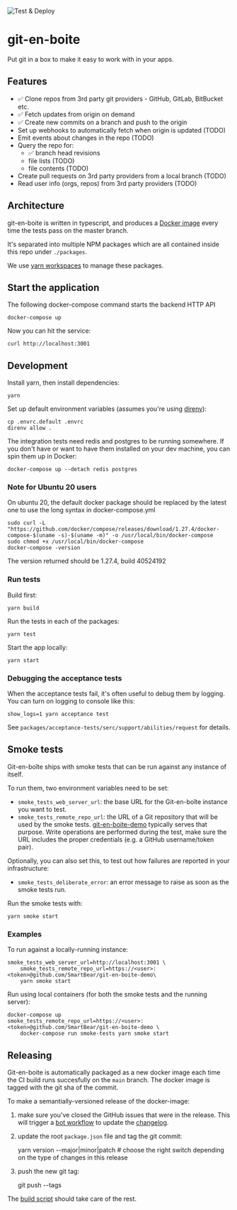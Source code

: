 ![Test & Deploy](https://github.com/SmartBear/git-en-boite/workflows/Run%20tests/badge.svg)

# git-en-boite

Put git in a box to make it easy to work with in your apps.

## Features

- ✅ Clone repos from 3rd party git providers - GitHub, GitLab, BitBucket etc.
- ✅ Fetch updates from origin on demand
- ✅ Create new commits on a branch and push to the origin
- Set up webhooks to automatically fetch when origin is updated (TODO)
- Emit events about changes in the repo (TODO)
- Query the repo for:
  - ✅ branch head revisions
  - file lists (TODO)
  - file contents (TODO)
- Create pull requests on 3rd party providers from a local branch (TODO)
- Read user info (orgs, repos) from 3rd party providers (TODO)

## Architecture

git-en-boite is written in typescript, and produces a [Docker image](https://hub.docker.com/repository/docker/smartbear/git-en-boite) every time the tests pass on the master branch.

It's separated into multiple NPM packages which are all contained inside this repo under `./packages`.

We use [yarn workspaces](https://classic.yarnpkg.com/en/docs/workspaces) to manage these packages.

## Start the application

The following docker-compose command starts the backend HTTP API

    docker-compose up

Now you can hit the service:

    curl http://localhost:3001

## Development

Install yarn, then install dependencies:

    yarn

Set up default environment variables (assumes you're using [direnv](https://direnv.net/)):

    cp .envrc.default .envrc
    direnv allow .

The integration tests need redis and postgres to be running somewhere. If you don't have or want to have them installed on your dev machine, you can spin them up in Docker:

    docker-compose up --detach redis postgres

### Note for Ubuntu 20 users

On ubuntu 20, the default docker package should be replaced by the latest one to use the long syntax in docker-compose.yml

    sudo curl -L "https://github.com/docker/compose/releases/download/1.27.4/docker-compose-$(uname -s)-$(uname -m)" -o /usr/local/bin/docker-compose
    sudo chmod +x /usr/local/bin/docker-compose
    docker-compose -version

The version returned should be 1.27.4, build 40524192

### Run tests

Build first:

    yarn build

Run the tests in each of the packages:

    yarn test

Start the app locally:

    yarn start

### Debugging the acceptance tests

When the acceptance tests fail, it's often useful to debug them by logging. You can turn on logging to console like this:

    show_logs=1 yarn acceptance test

See `packages/acceptance-tests/serc/support/abilities/request` for details.

## Smoke tests

Git-en-boîte ships with smoke tests that can be run against any instance of itself.

To run them, two environment variables need to be set:

- `smoke_tests_web_server_url`: the base URL for the Git-en-boîte instance you want to test.
- `smoke_tests_remote_repo_url`: the URL of a Git repository that will be used by the smoke tests.
  [git-en-boite-demo](https://github.com/SmartBear/git-en-boite-demo) typically serves that purpose.
  Write operations are performed during the test, make sure the
  URL includes the proper credentials (e.g. a GitHub username/token pair).

Optionally, you can also set this, to test out how failures are reported in your infrastructure:

- `smoke_tests_deliberate_error`: an error message to raise as soon as the smoke tests run.

Run the smoke tests with:

    yarn smoke start

### Examples

To run against a locally-running instance:

    smoke_tests_web_server_url=http://localhost:3001 \
        smoke_tests_remote_repo_url=https://<user>:<token>@github.com/SmartBear/git-en-boite-demo\
        yarn smoke start

Run using local containers (for both the smoke tests and the running server):

    docker-compose up
    smoke_tests_remote_repo_url=https://<user>:<token>@github.com/SmartBear/git-en-boite-demo \
        docker-compose run smoke-tests yarn smoke start
   
## Releasing

Git-en-boite is automatically packaged as a new docker image each time the CI build runs succesfully on the `main` branch. The docker image is tagged with the git sha of the commit.

To make a semantially-versioned release of the docker-image:

1. make sure you've closed the GitHub issues that were in the release. This will trigger a [bot workflow](https://github.com/SmartBear/git-en-boite/blob/main/.github/workflows/changelog.yml) to update the [changelog](https://github.com/SmartBear/git-en-boite/blob/main/.github/workflows/changelog.yml).
2. update the root `package.json` file and tag the git commit:

    yarn version --major|minor|patch # choose the right switch depending on the type of changes in this release

3. push the new git tag:

    git push --tags

The [build script](https://github.com/SmartBear/git-en-boite/blob/main/.github/workflows/ci.yml#L84) should take care of the rest.
